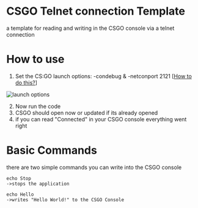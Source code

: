 # CSGO Telnet connection Template
a template for reading and writing in the CSGO console via a telnet connection

# How to use
1. Set the CS:GO launch options: -condebug & -netconport 2121 [[How to do this?](https://help.steampowered.com/de/faqs/view/7D01-D2DD-D75E-2955)]

![launch options](https://i.postimg.cc/0QYN9nQW/cs.png)

2. Now run the code
3. CSGO should open now or updated if its already opened
4. if you can read "Connected" in your CSGO console everything went right

# Basic Commands
there are two simple commands you can write into the CSGO console
```
echo Stop 
->stops the application
```
```
echo Hello 
->writes "Hello World!" to the CSGO Console
```


